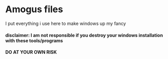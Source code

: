 # Amogus files
  <p> I put everything i use here to make windows up my fancy
 
   #### disclaimer: I am not responsible if you destroy your windows installation with these tools/programs
   #### **DO AT YOUR OWN RISK**

  ## 
  

